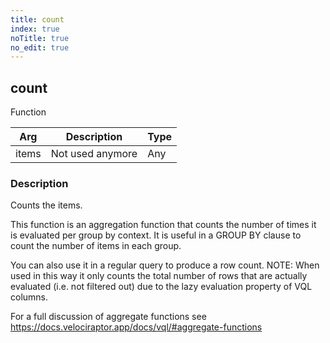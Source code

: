 ```yaml
---
title: count
index: true
noTitle: true
no_edit: true
---
```




<div class="vql_item"></div>


## count
<span class='vql_type pull-right page-header'>Function</span>



<div class="vqlargs"></div>

Arg | Description | Type
----|-------------|-----
items|Not used anymore|Any

### Description

Counts the items.

This function is an aggregation function that counts the number of
times it is evaluated per group by context. It is useful in a
GROUP BY clause to count the number of items in each group.

You can also use it in a regular query to produce a row
count. NOTE: When used in this way it only counts the total number
of rows that are actually evaluated (i.e. not filtered out) due to
the lazy evaluation property of VQL columns.

For a full discussion of aggregate functions see
https://docs.velociraptor.app/docs/vql/#aggregate-functions



